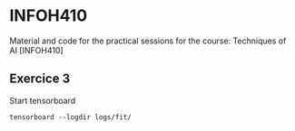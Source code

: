 # INFOH410
Material and code for the practical sessions for the course: Techniques of AI [INFOH410]

## Exercice 3

Start tensorboard
```
tensorboard --logdir logs/fit/
```